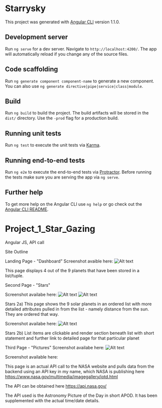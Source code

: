 
# Starrysky

This project was generated with [Angular CLI](https://github.com/angular/angular-cli) version 1.1.0.

## Development server

Run `ng serve` for a dev server. Navigate to `http://localhost:4200/`. The app will automatically reload if you change any of the source files.

## Code scaffolding

Run `ng generate component component-name` to generate a new component. You can also use `ng generate directive|pipe|service|class|module`.

## Build

Run `ng build` to build the project. The build artifacts will be stored in the `dist/` directory. Use the `-prod` flag for a production build.

## Running unit tests

Run `ng test` to execute the unit tests via [Karma](https://karma-runner.github.io).

## Running end-to-end tests

Run `ng e2e` to execute the end-to-end tests via [Protractor](http://www.protractortest.org/).
Before running the tests make sure you are serving the app via `ng serve`.

## Further help

To get more help on the Angular CLI use `ng help` or go check out the [Angular CLI README](https://github.com/angular/angular-cli/blob/master/README.md).





# Project_1_Star_Gazing
Angular JS, API call 

Site Outline 

Landing Page - "Dashboard"
Screenshot avaible here:
![Alt text]("https://www.dropbox.com/s/ghlvc88r048bbsx/Screenshot%202017-06-29%2017.02.09.png?dl=0")

This page displays 4 out of the 9 planets that have been stored in a list/tuple. 

Second Page - "Stars" 

Screenshot availabe here: 
![Alt text]("https://www.dropbox.com/s/xs550mlxtfu7d6d/Screenshot%202017-06-29%2017.02.15.png?dl=0")
![Alt text]("https://www.dropbox.com/s/x4g9l5j2earva2d/Screenshot%202017-06-29%2017.02.26.png?dl=0")

Stars 2a)
This page shows the 9 solar planets in an ordered list with more detailed attributes pulled in from the list - namely distance from the sun. They are ordered that way. 

Screenshot availabe here: 
![Alt text]("https://www.dropbox.com/s/sxrny4f6pqw2vvz/Screenshot%202017-06-29%2017.02.42.png?dl=0" "Stars 2b")

Stars 2b) 
List items are clickable and render section beneath list with short statement and further link to detailed page for that particular planet

Third Page - "Pictures"
Screenshot availabe here: 
![Alt text]("https://www.dropbox.com/s/yfsig66oujydsph/Screenshot%202017-06-29%2017.02.54.png?dl=0" "Pictures")

Screenshot available here: 

This page is an actual API call to the NASA website and pulls data from the backend using an API key in my name, which NASA is publishing here https://www.nasa.gov/multimedia/imagegallery/iotd.html

The API can be obtained here 
https://api.nasa.gov/

The API used is the Astronomy Picture of the Day in short APOD. It has been supplemented with the actual time/date details. 
